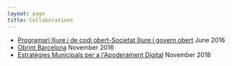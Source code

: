 ```yaml
---
layout: page
title: Collaborations
---
```


* [Programari lliure i de codi obert-Societat lliure i govern obert](http://programarilliure.xarxaip.cat/) June 2016
* [Obrint Barcelona](obrintbarcelona.html) November 2016
* [Estratègies Municipals per a l'Apoderament Digital](https://apoderamentdigital.cat) November 2018
